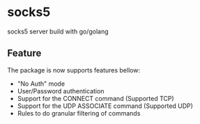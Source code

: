 # socks5
socks5 server build with go/golang

## Feature

The package is now supports features bellow:
* "No Auth" mode
* User/Password authentication
* Support for the CONNECT command (Supported TCP)
* Support for the UDP ASSOCIATE  command (Supported UDP)
* Rules to do granular filtering of commands
